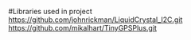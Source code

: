 #Libraries used in project
https://github.com/johnrickman/LiquidCrystal_I2C.git
https://github.com/mikalhart/TinyGPSPlus.git
